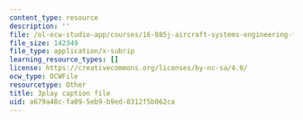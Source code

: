 ```yaml
---
content_type: resource
description: ''
file: /ol-ocw-studio-app/courses/16-885j-aircraft-systems-engineering-fall-2005/a679a48cfa095eb9b9ed8312f5b062ca_AwjT1gJSsco.vtt
file_size: 142349
file_type: application/x-subrip
learning_resource_types: []
license: https://creativecommons.org/licenses/by-nc-sa/4.0/
ocw_type: OCWFile
resourcetype: Other
title: 3play caption file
uid: a679a48c-fa09-5eb9-b9ed-8312f5b062ca
---
```

